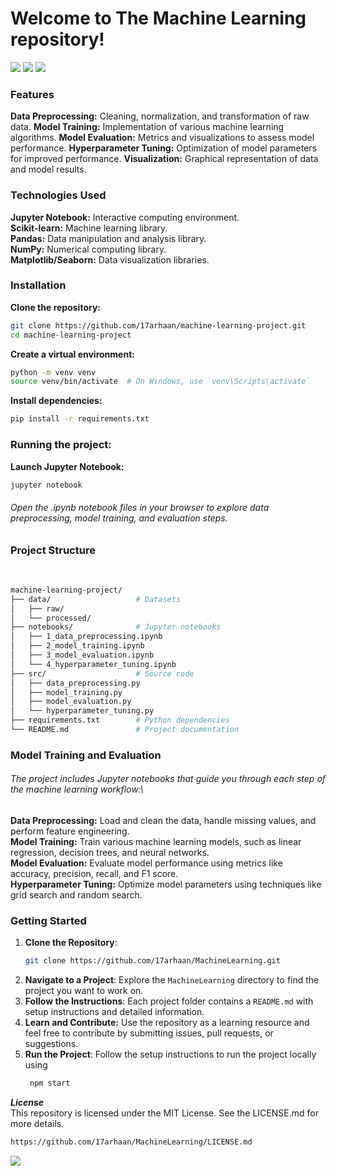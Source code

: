<h1>
  Welcome to The Machine Learning repository! 
</h1>
<img src="https://user-images.githubusercontent.com/73097560/115834477-dbab4500-a447-11eb-908a-139a6edaec5c.gif">

<img src="https://images.squarespace-cdn.com/content/v1/5feb53185d3dab691b47361b/1609930648540-2AG2AUX4BL35UJ6H0PEZ/e2f96-old-header-machine-learning-pt1.gif">

<img src="https://user-images.githubusercontent.com/73097560/115834477-dbab4500-a447-11eb-908a-139a6edaec5c.gif">

### Features
**Data Preprocessing:** Cleaning, normalization, and transformation of raw data.
**Model Training:** Implementation of various machine learning algorithms.
**Model Evaluation:** Metrics and visualizations to assess model performance.
**Hyperparameter Tuning:** Optimization of model parameters for improved performance.
**Visualization:** Graphical representation of data and model results.

### Technologies Used
**Jupyter Notebook:** Interactive computing environment.
<br/>
**Scikit-learn:** Machine learning library.
<br/>
**Pandas:** Data manipulation and analysis library.
<br/>
**NumPy:** Numerical computing library.
<br/>
**Matplotlib/Seaborn:** Data visualization libraries.

### Installation

**Clone the repository:**
```bash
git clone https://github.com/17arhaan/machine-learning-project.git
cd machine-learning-project
```
**Create a virtual environment:**
```bash
python -m venv venv
source venv/bin/activate  # On Windows, use `venv\Scripts\activate`
```
**Install dependencies:**
```bash
pip install -r requirements.txt
```

### Running the project:
**Launch Jupyter Notebook:**
```bash
jupyter notebook
```
###### Open the .ipynb notebook files in your browser to explore data preprocessing, model training, and evaluation steps.

### Project Structure
<br/>

```bash
machine-learning-project/
├── data/                   # Datasets
│   ├── raw/
│   └── processed/
├── notebooks/              # Jupyter notebooks
│   ├── 1_data_preprocessing.ipynb
│   ├── 2_model_training.ipynb
│   ├── 3_model_evaluation.ipynb
│   └── 4_hyperparameter_tuning.ipynb
├── src/                    # Source code
│   ├── data_preprocessing.py
│   ├── model_training.py
│   ├── model_evaluation.py
│   └── hyperparameter_tuning.py
├── requirements.txt        # Python dependencies
└── README.md               # Project documentation
```


### Model Training and Evaluation
###### The project includes Jupyter notebooks that guide you through each step of the machine learning workflow:\

**Data Preprocessing:** Load and clean the data, handle missing values, and perform feature engineering.
<br/>
**Model Training:** Train various machine learning models, such as linear regression, decision trees, and neural networks.
<br/>
**Model Evaluation:** Evaluate model performance using metrics like accuracy, precision, recall, and F1 score.
<br/>
**Hyperparameter Tuning:** Optimize model parameters using techniques like grid search and random search.
<br/>

### Getting Started

1. **Clone the Repository**: 
    ```bash
    git clone https://github.com/17arhaan/MachineLearning.git
    ```
2. **Navigate to a Project**: Explore the `MachineLearning` directory to find the project you want to work on.
3. **Follow the Instructions**: Each project folder contains a `README.md` with setup instructions and detailed information.
4. **Learn and Contribute:** Use the repository as a learning resource and feel free to contribute by submitting issues, pull requests, or suggestions.
5. **Run the Project**: Follow the setup instructions to run the project locally using
   ```bash
    npm start
    ```

***License***
<br/>
This repository is licensed under the MIT License. See the LICENSE.md for more details.
   
  ```bash
  https://github.com/17arhaan/MachineLearning/LICENSE.md
  ```

<a href="https://github.com/17arhaan" target="_blank"><img src="https://img.shields.io/badge/GitHub-100000?style=for-the-badge&logo=github&logoColor=white" target="_blank"></a>
